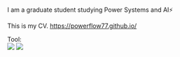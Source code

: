 I am a graduate student studying Power Systems and AI⚡

This is my CV. 
https://powerflow77.github.io/


Tool:   
![](https://img.shields.io/badge/-python-purple)
![](https://img.shields.io/badge/-matlab-blue)



<!--
**powerflow77/powerflow77** is a ✨ _special_ ✨ repository because its `README.md` (this file) appears on your GitHub profile.

Here are some ideas to get you started:

- 🔭 I’m currently working on ...
- 🌱 I’m currently learning ...
- 👯 I’m looking to collaborate on ...
- 🤔 I’m looking for help with ...
- 💬 Ask me about ...
- 📫 How to reach me: ...
- 😄 Pronouns: ...
- ⚡ Fun fact: ...
-->
